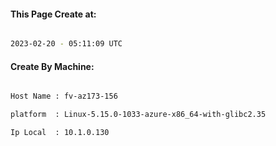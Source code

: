 
   
#### This Page Create at:

```bash

2023-02-20 - 05:11:09 UTC

```

#### Create By Machine:

```bash

Host Name : fv-az173-156

platform  : Linux-5.15.0-1033-azure-x86_64-with-glibc2.35

Ip Local  : 10.1.0.130

```

